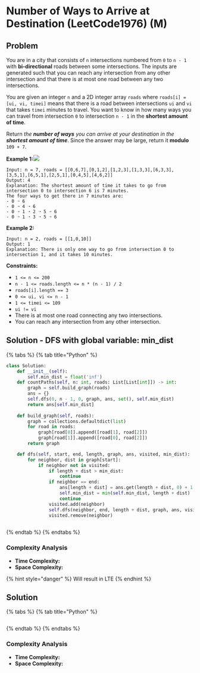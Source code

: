 # Number of Ways to Arrive at Destination \(LeetCode1976\) \(M\)

## Problem

You are in a city that consists of `n` intersections numbered from `0` to `n - 1` with **bi-directional** roads between some intersections. The inputs are generated such that you can reach any intersection from any other intersection and that there is at most one road between any two intersections.

You are given an integer `n` and a 2D integer array `roads` where `roads[i] = [ui, vi, timei]` means that there is a road between intersections `ui` and `vi` that takes `timei` minutes to travel. You want to know in how many ways you can travel from intersection `0` to intersection `n - 1` in the **shortest amount of time**.

Return _the **number of ways** you can arrive at your destination in the **shortest amount of time**_. Since the answer may be large, return it **modulo** `109 + 7`.

**Example 1:**![](https://assets.leetcode.com/uploads/2021/07/17/graph2.png)

```text
Input: n = 7, roads = [[0,6,7],[0,1,2],[1,2,3],[1,3,3],[6,3,3],[3,5,1],[6,5,1],[2,5,1],[0,4,5],[4,6,2]]
Output: 4
Explanation: The shortest amount of time it takes to go from intersection 0 to intersection 6 is 7 minutes.
The four ways to get there in 7 minutes are:
- 0 ➝ 6
- 0 ➝ 4 ➝ 6
- 0 ➝ 1 ➝ 2 ➝ 5 ➝ 6
- 0 ➝ 1 ➝ 3 ➝ 5 ➝ 6
```

**Example 2:**

```text
Input: n = 2, roads = [[1,0,10]]
Output: 1
Explanation: There is only one way to go from intersection 0 to intersection 1, and it takes 10 minutes.
```

**Constraints:**

* `1 <= n <= 200`
* `n - 1 <= roads.length <= n * (n - 1) / 2`
* `roads[i].length == 3`
* `0 <= ui, vi <= n - 1`
* `1 <= timei <= 109`
* `ui != vi`
* There is at most one road connecting any two intersections.
* You can reach any intersection from any other intersection.

## Solution - DFS with global variable: min\_dist

{% tabs %}
{% tab title="Python" %}
```python
class Solution:
    def __init__(self):
        self.min_dist = float('inf')
    def countPaths(self, n: int, roads: List[List[int]]) -> int:
        graph = self.build_graph(roads)
        ans = {}
        self.dfs(0, n - 1, 0, graph, ans, set(), self.min_dist)
        return ans[self.min_dist]
        
    def build_graph(self, roads):
        graph = collections.defaultdict(list)
        for road in roads:
            graph[road[0]].append([road[1], road[2]])
            graph[road[1]].append([road[0], road[2]])
        return graph

    def dfs(self, start, end, length, graph, ans, visited, min_dist):
        for neighbor, dist in graph[start]:
            if neighbor not in visited:
                if length + dist > min_dist:
                    continue
                if neighbor == end:
                    ans[length + dist] = ans.get(length + dist, 0) + 1
                    self.min_dist = min(self.min_dist, length + dist)
                    continue
                visited.add(neighbor)
                self.dfs(neighbor, end, length + dist, graph, ans, visited, self.min_dist)
                visited.remove(neighbor)
        
```
{% endtab %}
{% endtabs %}

### Complexity Analysis

* **Time Complexity:**
* **Space Complexity:**

{% hint style="danger" %}
Will result in LTE
{% endhint %}

## Solution 

{% tabs %}
{% tab title="Python" %}
```python

```
{% endtab %}
{% endtabs %}

### Complexity Analysis

* **Time Complexity:**
* **Space Complexity:**

